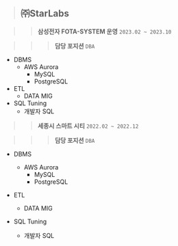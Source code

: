 > ## ㈜StarLabs

>   > **삼성전자 FOTA-SYSTEM 운영**     `2023.02 ~ 2023.10`

>   >   > **담당 포지션** `DBA`

* DBMS
  - AWS Aurora
    + MySQL
    + PostgreSQL
* ETL
  - DATA MIG
* SQL Tuning
  - 개발자 SQL

>   > **세종시 스마트 시티**                  `2022.02 ~ 2022.12`

>   >   > **담당 포지션** `DBA`

* DBMS
  - AWS Aurora
    + MySQL
    + PostgreSQL
* ETL
  - DATA MIG
* SQL Tuning
  - 개발자 SQL

  <br>
